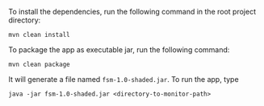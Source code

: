 To install the dependencies, run the following command in the root project directory:

    mvn clean install

To package the app as executable jar, run the following command:

    mvn clean package

It will generate a file named `fsm-1.0-shaded.jar`. To run the app, type

    java -jar fsm-1.0-shaded.jar <directory-to-monitor-path>